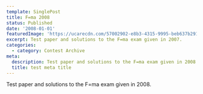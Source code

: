 ```yaml
---
template: SinglePost
title: F=ma 2008
status: Published
date: '2008-01-01'
featuredImage: 'https://ucarecdn.com/57002902-e8b3-4315-9995-beb637b29128/'
excerpt: Test paper and solutions to the F=ma exam given in 2007.
categories:
  - category: Contest Archive
meta:
  description: Test paper and solutions to the F=ma exam given in 2008.
  title: test meta title
---
```

Test paper and solutions to the F=ma exam given in 2008. 